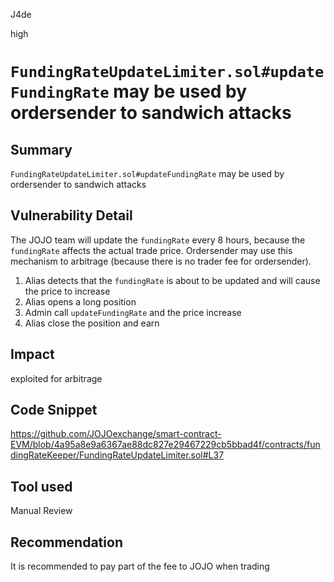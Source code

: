 J4de

high

# `FundingRateUpdateLimiter.sol#updateFundingRate` may be used by ordersender to sandwich attacks

## Summary

`FundingRateUpdateLimiter.sol#updateFundingRate` may be used by ordersender to sandwich attacks

## Vulnerability Detail

The JOJO team will update the `fundingRate` every 8 hours, because the `fundingRate` affects the actual trade price. Ordersender may use this mechanism to arbitrage (because there is no trader fee for ordersender).

1. Alias detects that the `fundingRate` is about to be updated and will cause the price to increase
2. Alias opens a long position
3. Admin call `updateFundingRate` and the price increase
4. Alias close the position and earn

## Impact

exploited for arbitrage

## Code Snippet

https://github.com/JOJOexchange/smart-contract-EVM/blob/4a95a8e9a6367ae88dc827e29467229cb5bbad4f/contracts/fundingRateKeeper/FundingRateUpdateLimiter.sol#L37

## Tool used

Manual Review

## Recommendation

It is recommended to pay part of the fee to JOJO when trading
